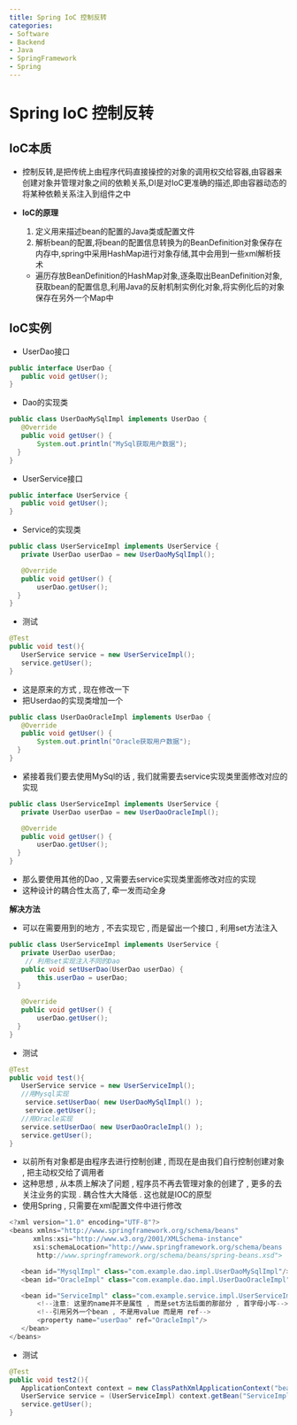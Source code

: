 ```yaml
---
title: Spring IoC 控制反转
categories:
- Software
- Backend
- Java
- SpringFramework
- Spring
---
```

# Spring IoC 控制反转

## IoC本质

- 控制反转,是把传统上由程序代码直接操控的对象的调用权交给容器,由容器来创建对象并管理对象之间的依赖关系,DI是对IoC更准确的描述,即由容器动态的将某种依赖关系注入到组件之中

- **IoC的原理**

    1. 定义用来描述bean的配置的Java类或配置文件
    2. 解析bean的配置,将bean的配置信息转换为的BeanDefinition对象保存在内存中,spring中采用HashMap进行对象存储,其中会用到一些xml解析技术

    - 遍历存放BeanDefinition的HashMap对象,逐条取出BeanDefinition对象,获取bean的配置信息,利用Java的反射机制实例化对象,将实例化后的对象保存在另外一个Map中

## IoC实例

- UserDao接口

```java
public interface UserDao {
   public void getUser();
}
```

- Dao的实现类

```java
public class UserDaoMySqlImpl implements UserDao {
   @Override
   public void getUser() {
       System.out.println("MySql获取用户数据");
  }
}
```

- UserService接口

```java
public interface UserService {
   public void getUser();
}
```

- Service的实现类

```java
public class UserServiceImpl implements UserService {
   private UserDao userDao = new UserDaoMySqlImpl();

   @Override
   public void getUser() {
       userDao.getUser();
  }
}
```

- 测试

```java
@Test
public void test(){
   UserService service = new UserServiceImpl();
   service.getUser();
}
```

- 这是原来的方式 , 现在修改一下
- 把Userdao的实现类增加一个

```java
public class UserDaoOracleImpl implements UserDao {
   @Override
   public void getUser() {
       System.out.println("Oracle获取用户数据");
  }
}
```

- 紧接着我们要去使用MySql的话 , 我们就需要去service实现类里面修改对应的实现

```java
public class UserServiceImpl implements UserService {
   private UserDao userDao = new UserDaoOracleImpl();

   @Override
   public void getUser() {
       userDao.getUser();
  }
}
```

- 那么要使用其他的Dao , 又需要去service实现类里面修改对应的实现
- 这种设计的耦合性太高了, 牵一发而动全身

**解决方法**

- 可以在需要用到的地方 , 不去实现它 , 而是留出一个接口 , 利用set方法注入

```java
public class UserServiceImpl implements UserService {
   private UserDao userDao;
    // 利用set实现注入不同的Dao
   public void setUserDao(UserDao userDao) {
       this.userDao = userDao;
  }

   @Override
   public void getUser() {
       userDao.getUser();
  }
}
```

- 测试

```java
@Test
public void test(){
   UserService service = new UserServiceImpl();
   //用Mysql实现
    service.setUserDao( new UserDaoMySqlImpl() );
    service.getUser();
   //用Oracle实现
   service.setUserDao( new UserDaoOracleImpl() );
   service.getUser();
}
```

- 以前所有对象都是由程序去进行控制创建 , 而现在是由我们自行控制创建对象 , 把主动权交给了调用者
- 这种思想 , 从本质上解决了问题 , 程序员不再去管理对象的创建了 , 更多的去关注业务的实现 . 耦合性大大降低 . 这也就是IOC的原型
- 使用Spring , 只需要在xml配置文件中进行修改

```java
<?xml version="1.0" encoding="UTF-8"?>
<beans xmlns="http://www.springframework.org/schema/beans"
      xmlns:xsi="http://www.w3.org/2001/XMLSchema-instance"
      xsi:schemaLocation="http://www.springframework.org/schema/beans
       http://www.springframework.org/schema/beans/spring-beans.xsd">

   <bean id="MysqlImpl" class="com.example.dao.impl.UserDaoMySqlImpl"/>
   <bean id="OracleImpl" class="com.example.dao.impl.UserDaoOracleImpl"/>

   <bean id="ServiceImpl" class="com.example.service.impl.UserServiceImpl">
       <!--注意: 这里的name并不是属性 , 而是set方法后面的那部分 , 首字母小写-->
       <!--引用另外一个bean , 不是用value 而是用 ref-->
       <property name="userDao" ref="OracleImpl"/>
   </bean>
</beans>
```

- 测试

```java
@Test
public void test2(){
   ApplicationContext context = new ClassPathXmlApplicationContext("beans.xml");
   UserService service = (UserServiceImpl) context.getBean("ServiceImpl");
   service.getUser();
}
```

